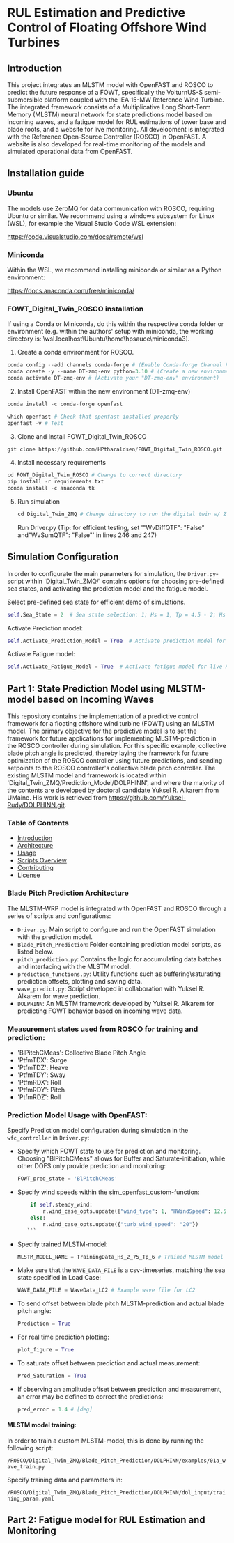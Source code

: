 # RUL Estimation and Predictive Control of Floating Offshore Wind Turbines

## Introduction
This project integrates an MLSTM model with OpenFAST and ROSCO to predict the future response of a FOWT, specifically the VolturnUS-S semi-submersible platform coupled with the IEA 15-MW Reference Wind Turbine. The integrated framework consists of a Multiplicative Long Short-Term Memory (MLSTM) neural network for state predictions model based on incoming waves, and a fatigue model for RUL estimations of tower base and blade roots, and a website for live monitoring. All development is integrated with the Reference Open-Source Controller (ROSCO) in OpenFAST. A website is also developed for real-time monitoring of the models and simulated operational data from OpenFAST.

## Installation guide

### Ubuntu

The models use ZeroMQ for data communication with ROSCO, requiring Ubuntu or similar. We recommend using a windows subsystem for Linux (WSL), for example the Visual Studio Code WSL extension:

https://code.visualstudio.com/docs/remote/wsl

### Miniconda

Within the WSL, we recommend installing miniconda or similar as a Python environment:

https://docs.anaconda.com/free/miniconda/

### FOWT_Digital_Twin_ROSCO installation

If using a Conda or Miniconda, do this within the respective conda folder or environment
(e.g. within the authors' setup with miniconda, the working directory is: \\wsl.localhost\Ubuntu\home\hpsauce\miniconda3).

1. Create a conda environment for ROSCO.

  ```python
  conda config --add channels conda-forge # (Enable Conda-forge Channel For Conda Package Manager)
  conda create -y --name DT-zmq-env python=3.10 # (Create a new environment named "DT-zmq-env" that contains Python 3.10)
  conda activate DT-zmq-env # (Activate your "DT-zmq-env" environment)
  ```
2. Install OpenFAST within the new environment (DT-zmq-env)
  ```python
  conda install -c conda-forge openfast
  ```
  ```python
  which openfast # Check that openfast installed properly
  openfast -v # Test
  ```

3. Clone and Install FOWT_Digital_Twin_ROSCO
  ```python
  git clone https://github.com/HPtharaldsen/FOWT_Digital_Twin_ROSCO.git
  ```
4. Install necessary requirements
  ```python
  cd FOWT_Digital_Twin_ROSCO # Change to correct directory
  pip install -r requirements.txt
  conda install -c anaconda tk
  ```
5. Run simulation

   ```python
   cd Digital_Twin_ZMQ # Change directory to run the digital twin w/ ZeroMQ
   ```
   Run Driver.py (Tip: for efficient testing, set '"WvDiffQTF": "False" and"WvSumQTF":  "False"' in lines 246 and 247)


## Simulation Configuration

In order to configurate the main parameters for simulation, the `Driver.py`-script within 'Digital_Twin_ZMQ/' contains options for choosing pre-defined sea states, and activating the prediction model and the fatigue model.

Select pre-defined sea state for efficient demo of simulations.
  ```python
  self.Sea_State = 2  # Sea state selection: 1; Hs = 1, Tp = 4.5 - 2; Hs = 2, Tp = 5.5 - 3; Hs = 3.5, Tp = 6.5
   ``` 


Activate Prediction model:
  ```python
  self.Activate_Prediction_Model = True  # Activate prediction model for prediction of future states based on incoming waves
  ``` 
Activate Fatigue model:
  ```python
  self.Activate_Fatigue_Model = True  # Activate fatigue model for live RUL Estimation of Tower Base and Blade Roots
  ``` 

## Part 1: State Prediction Model using MLSTM-model based on Incoming Waves

This repository contains the implementation of a predictive control framework for a floating offshore wind turbine (FOWT) using an MLSTM model. The primary objective for the predictive model is to set the framework for future applications for implementing MLSTM-prediction in the ROSCO controller during simulation. For this specific example, collective blade pitch angle is predicted, thereby laying the framework for future optimization of the ROSCO controller using future predictions, and sending setpoints to the ROSCO controller's collective blade pitch controller. The existing MLSTM model and framework is located within 'Digital_Twin_ZMQ/Prediction_Model/DOLPHINN', and where the majority of the contents are developed by doctoral candidate Yuksel R. Alkarem from UMaine. His work is retrieved from https://github.com/Yuksel-Rudy/DOLPHINN.git.

### Table of Contents
- [Introduction](#introduction)
- [Architecture](#architecture)
- [Usage](#usage)
- [Scripts Overview](#scripts-overview)
- [Contributing](#contributing)
- [License](#license)

### Blade Pitch Prediction Architecture

The MLSTM-WRP model is integrated with OpenFAST and ROSCO through a series of scripts and configurations:

- `Driver.py`: Main script to configure and run the OpenFAST simulation with the prediction model.
- `Blade_Pitch_Prediction`: Folder containing prediction model scripts, as listed below.
- `pitch_prediction.py`: Contains the logic for accumulating data batches and interfacing with the MLSTM model.
- `prediction_functions.py`: Utility functions such as buffering\saturating prediction offsets, plotting and saving data. 
- `wave_predict.py`: Script developed in collaboration with Yuksel R. Alkarem for wave prediction.
- `DOLPHINN`: An MLSTM framework developed by Yuksel R. Alkarem for predicting FOWT behavior based on incoming wave data.

### Measurement states used from ROSCO for training and prediction:

- 'BlPitchCMeas': Collective Blade Pitch Angle
- 'PtfmTDX': Surge
- 'PtfmTDZ': Heave
- 'PtfmTDY': Sway
- 'PtfmRDX': Roll
- 'PtfmRDY': Pitch
- 'PtfmRDZ': Roll
  

### Prediction Model Usage with OpenFAST:

Specify Prediction model configuration during simulation in the `wfc_controller` in `Driver.py`:

- Specify which FOWT state to use for prediction and monitoring. Choosing "BlPitchCMeas" allows for Buffer and Saturate-initiation, while other DOFS only provide prediction and monitoring:
    ```python
    FOWT_pred_state = 'BlPitchCMeas'
     ```
- Specify wind speeds within the sim_openfast_custom-function:
    ```python
        if self.steady_wind:
            r.wind_case_opts.update({"wind_type": 1, "HWindSpeed": 12.5})   # Change 12.5 to desired steady wind speed
        else:
            r.wind_case_opts.update({"turb_wind_speed": "20"})              # Change 20 to desired turbulent wind speed
       ```

- Specify trained MLSTM-model:
    ```python
    MLSTM_MODEL_NAME = TrainingData_Hs_2_75_Tp_6 # Trained MLSTM model
     ```

- Make sure that the `WAVE_DATA_FILE` is a csv-timeseries, matching the sea state specified in Load Case:
    ```python
    WAVE_DATA_FILE = WaveData_LC2 # Example wave file for LC2
     ```
- To send offset between blade pitch MLSTM-prediction and actual blade pitch angle:
    ```python
    Prediction = True 
     ```
    
-  For real time prediction plotting:
    ```python
    plot_figure = True
     ```

- To saturate offset between prediction and actual measurement:
    ```python
    Pred_Saturation = True
     ```

- If observing an amplitude offset between prediction and measurement, an error may be defined to correct the predictions:
    ```python
    pred_error = 1.4 # [deg]
     ```

#### MLSTM model training:

In order to train a custom MLSTM-model, this is done by running the following script:

`/ROSCO/Digital_Twin_ZMQ/Blade_Pitch_Prediction/DOLPHINN/examples/01a_wave_train.py`

Specify training data and parameters in:

`/ROSCO/Digital_Twin_ZMQ/Blade_Pitch_Prediction/DOLPHINN/dol_input/training_param.yaml`

## Part 2: Fatigue model for RUL Estimation and Monitoring

